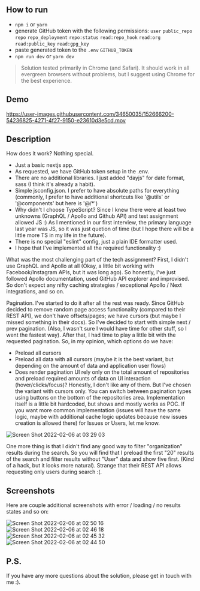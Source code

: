 ## How to run
- `npm i` or `yarn`
- generate GitHub token with the following permissions: `user` `public_repo` `repo` `repo_deployment` `repo:status` `read:repo_hook` `read:org` `read:public_key` `read:gpg_key`
- paste generated token to the `.env` `GITHUB_TOKEN`
- `npm run dev` or `yarn dev`

> Solution tested primarily in Chrome (and Safari). It should work in all evergreen browsers without problems, but I suggest using Chrome for the best experience.

## Demo
https://user-images.githubusercontent.com/34650035/152666200-54236825-4271-4f27-9150-e23610d3e5cd.mov

## Description

How does it work? Nothing special. 
- Just a basic nextjs app.
- As requested, we have GitHub token setup in the .env.
- There are no additional libraries. I just added "dayjs" for date format, sass (I think it's already a habit).
- Simple jsconfig.json. I prefer to have absolute paths for everything (commonly, I prefer to have additional shortcuts like '@utils' or '@components' but here is '@/*')
- Why didn't I choose TypeScript? Since I knew there were at least two unknowns (GraphQL / Apollo and Github API) and test assignment allowed JS :) As I mentioned in our first interview, the primary language last year was JS, so it was just quetion of time (but I hope there will be a little more TS in my life in the future).
- There is no special "eslint" config, just a plain IDE formatter used.
- I hope that I've implemented all the required functionality :)

What was the most challenging part of the tech assignment? First, I didn't use GraphQL and Apollo at all (Okay, a little bit working with Facebook/Instagram APIs, but it was long ago). So honestly, I've just followed Apollo documentation, used GitHub API explorer and improvised. So don't expect any nifty caching strategies / exceptional Apollo / Next integrations, and so on.

Pagination. I've started to do it after all the rest was ready. Since GitHub decided to remove random page access functionality (compared to their REST API), we don't have offsets/pages; we have cursors (but maybe I missed something in their docs). So I've decided to start with simple next / prev pagination. (Also, I wasn't sure I would have time for other stuff, so I went the fastest way). After that, I had time to play a little bit with the requested pagination. So, in my opinion, which options do we have: 
- Preload all cursors
- Preload all data with all cursors (maybe it is the best variant, but depending on the amount of data and application user flows)
- Does render pagination UI rely only on the total amount of repositories and preload required amounts of data on UI interaction (hover/clicks/focus)?
Honestly, I don't like any of them. But I've chosen the variant with cursors only. You can switch between pagination types using buttons on the bottom of the repositories area. Implementation itself is a little bit hardcoded, but shows and mostly works as POC. If you want more common implementation (issues will have the same logic, maybe with additional cache logic updates because new issues creation is allowed there) for Issues or Users, let me know.

![Screen Shot 2022-02-06 at 03 29 03](https://user-images.githubusercontent.com/34650035/152666256-495acbd4-4c63-4d32-a1ea-2309f54c6005.png)

One more thing is that I didn't find any good way to filter "organization" results during the search. So you will find that I preload the first "20" results of the search and filter results without "User" data and show five first. (Kind of a hack, but it looks more natural). Strange that their REST API allows requesting only users during search :(.

## Screenshots
Here are couple additional screenshots with error / loading / no results states and so on:

![Screen Shot 2022-02-06 at 02 50 16](https://user-images.githubusercontent.com/34650035/152666257-b7b925fa-ce31-4e6a-b164-956a7e8e2289.png)
![Screen Shot 2022-02-06 at 02 46 18](https://user-images.githubusercontent.com/34650035/152666259-a89f7abb-f8a2-4b38-95db-7bf0485fcd62.png)
![Screen Shot 2022-02-06 at 02 45 32](https://user-images.githubusercontent.com/34650035/152666260-547d07d9-331f-4a63-a139-efb5823596ee.png)
![Screen Shot 2022-02-06 at 02 44 50](https://user-images.githubusercontent.com/34650035/152666261-b5bbc0ef-1c86-4abd-9241-1d059dc3adca.png)

## P.S.
If you have any more questions about the solution, please get in touch with me :).
